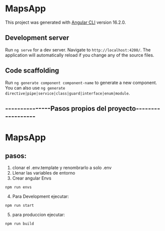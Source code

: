 # MapsApp

This project was generated with [Angular CLI](https://github.com/angular/angular-cli) version 16.2.0.

## Development server

Run `ng serve` for a dev server. Navigate to `http://localhost:4200/`. The application will automatically reload if you change any of the source files.

## Code scaffolding

Run `ng generate component component-name` to generate a new component. You can also use `ng generate directive|pipe|service|class|guard|interface|enum|module`.


## ---------------Pasos propios del proyecto------------------
# MapsApp

## pasos:
1. clonar el .env.template y renombrarlo a solo .env
2. Llenar las variables de entorno
3. Crear angular Envs 

```
npm run envs
```
4. Para Development ejecutar:
```
npm run start
```

5. para produccion ejecutar:
```
npm run build
```
